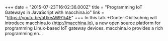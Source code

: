 +++
date = "2015-07-23T16:02:36.000Z"
title = "Programming IoT Gateways in JavaScript with macchina.io"
link = "https://youtu.be/aUkeAW91k4E"
+++
In this talk +Günter Obiltschnig will introduce macchina.io (http://macchina.io), a new open source platform for programming Linux-based IoT gateway devices.
macchina.io provides a rich programming en…